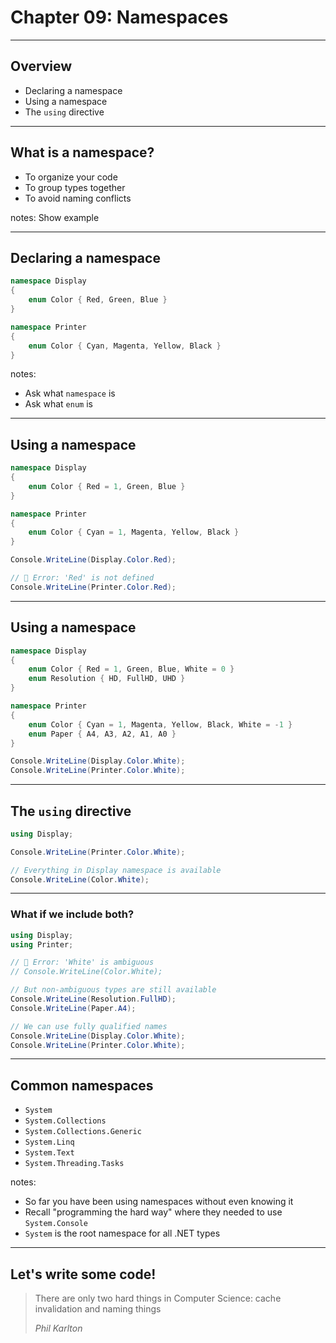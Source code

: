 <!--
Things we will skip:
- `global::` namespace
-->
# Chapter 09: Namespaces
-------------------------------------------------------------------------------
## Overview
* Declaring a namespace
* Using a namespace
* The `using` directive


*******************************************************************************
## What is a namespace?
* To organize your code
* To group types together
* To avoid naming conflicts

notes: Show example

*******************************************************************************
## Declaring a namespace
```csharp []
namespace Display
{
    enum Color { Red, Green, Blue }
}

namespace Printer
{
    enum Color { Cyan, Magenta, Yellow, Black }
}
```

notes:
- Ask what `namespace` is
- Ask what `enum` is

*******************************************************************************
## Using a namespace
```csharp []
namespace Display
{
    enum Color { Red = 1, Green, Blue }
}

namespace Printer
{
    enum Color { Cyan = 1, Magenta, Yellow, Black }
}

Console.WriteLine(Display.Color.Red);

// 🐛 Error: 'Red' is not defined 
Console.WriteLine(Printer.Color.Red);
```

-------------------------------------------------------------------------------
## Using a namespace
```csharp []
namespace Display
{
    enum Color { Red = 1, Green, Blue, White = 0 }
    enum Resolution { HD, FullHD, UHD }
}

namespace Printer
{
    enum Color { Cyan = 1, Magenta, Yellow, Black, White = -1 }
    enum Paper { A4, A3, A2, A1, A0 }
}

Console.WriteLine(Display.Color.White); 
Console.WriteLine(Printer.Color.White); 
```

*******************************************************************************
## The `using` directive
```csharp []
using Display;

Console.WriteLine(Printer.Color.White);

// Everything in Display namespace is available
Console.WriteLine(Color.White);
```

-------------------------------------------------------------------------------
### What if we include both?
```csharp []
using Display;
using Printer;

// 🐛 Error: 'White' is ambiguous
// Console.WriteLine(Color.White); 

// But non-ambiguous types are still available
Console.WriteLine(Resolution.FullHD);
Console.WriteLine(Paper.A4);

// We can use fully qualified names
Console.WriteLine(Display.Color.White);
Console.WriteLine(Printer.Color.White);
```

-------------------------------------------------------------------------------
## Common namespaces
* `System`
* `System.Collections`
* `System.Collections.Generic`
* `System.Linq`
* `System.Text`
* `System.Threading.Tasks`

notes:
- So far you have been using namespaces without even knowing it
- Recall "programming the hard way" where they needed to use `System.Console`
- `System` is the root namespace for all .NET types

*******************************************************************************
## Let's write some code!

> There are only two hard things in Computer Science: cache invalidation and naming things
>
> <cite>Phil Karlton</cite>